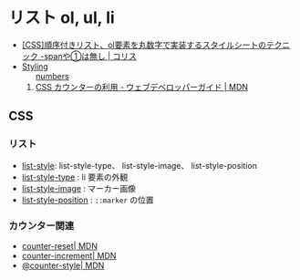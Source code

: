 # リスト ol, ul, li

- [[CSS]順序付きリスト、ol要素を丸数字で実装するスタイルシートのテクニック -spanや①は無し | コリス](https://coliss.com/articles/build-websites/operation/css/styling-ol-numbers-with-css-counters.html)
- [Styling <ol> numbers](https://codepen.io/puglyfe/pen/RGZYdY)
- [CSS カウンターの利用 - ウェブデベロッパーガイド | MDN](https://developer.mozilla.org/ja/docs/Web/Guide/CSS/Counters)

## CSS

### リスト

- [list-style](https://developer.mozilla.org/ja/docs/Web/CSS/list-style): list-style-type、 list-style-image、 list-style-position
- [list-style-type](https://developer.mozilla.org/ja/docs/Web/CSS/list-style-type) : li 要素の外観
- [list-style-image](https://developer.mozilla.org/ja/docs/Web/CSS/list-style-image) : マーカー画像
- [list-style-position](https://developer.mozilla.org/ja/docs/Web/CSS/list-style-position) : `::marker` の位置

### カウンター関連

- [counter-reset| MDN](https://developer.mozilla.org/ja/docs/Web/CSS/counter-reset)
- [counter-increment| MDN](https://developer.mozilla.org/ja/docs/Web/CSS/counter-increment)
- [@counter-style| MDN](https://developer.mozilla.org/ja/docs/Web/CSS/@counter-style)
